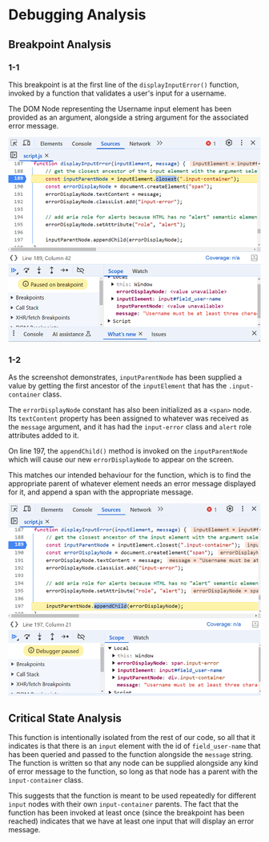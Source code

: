 # Debugging Analysis
## Breakpoint Analysis
### 1-1
This breakpoint is at the first line of the `displayInputError()` function, invoked by a function that validates a user's input for a username.

The DOM Node representing the Username input element has been provided as an argument, alongside a string argument for the associated error message.

![Screenshot of JavaScript debugger part 1](./debug1-1.png)

### 1-2
As the screenshot demonstrates, `inputParentNode` has been supplied a value by getting the first ancestor of the `inputElement` that has the `.input-container` class. 

The `errorDisplayNode` constant has also been initialized as a `<span>` node. Its `textContent` property has been assigned to whatever was received as the `message` argument, and it has had the `input-error` class and `alert` role attributes added to it.

On line 197, the `appendChild()` method is invoked on the `inputParentNode` which will cause our new `errorDisplayNode` to appear on the screen.

This matches our intended behaviour for the function, which is to find the appropriate parent of whatever element needs an error message displayed for it, and append a span with the appropriate message.

![Screenshot of JavaScript debugger part 2](./debug1-2.png)

## Critical State Analysis
This function is intentionally isolated from the rest of our code, so all that it indicates is that there is an `input` element with the id of `field_user-name` that has been queried and passed to the function alongside the `message` string. The function is written so that any node can be supplied alongside any kind of error message to the function, so long as that node has a parent with the `input-container` class.

This suggests that the function is meant to be used repeatedly for different `input` nodes with their own `input-container` parents. The fact that the function has been invoked at least once (since the breakpoint has been reached) indicates that we have at least one input that will display an error message.